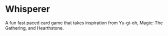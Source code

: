 # Whisperer
A fun fast paced card game that takes inspiration from Yu-gi-oh, Magic: The Gathering, and Hearthstone. 

